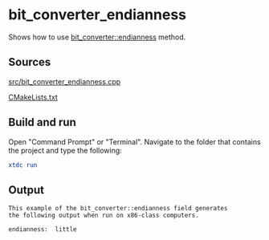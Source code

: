 # bit_converter_endianness

Shows how to use [bit_converter::endianness](https://gammasoft71.github.io/xtd/reference_guides/latest/classxtd_1_1bit__converter.html#a74775c90de1b900dda7995b804274b1b) method.

## Sources

[src/bit_converter_endianness.cpp](src/bit_converter_endianness.cpp)

[CMakeLists.txt](CMakeLists.txt)

## Build and run

Open "Command Prompt" or "Terminal". Navigate to the folder that contains the project and type the following:

```cmake
xtdc run
```

## Output

```
This example of the bit_converter::endianness field generates
the following output when run on x86-class computers.
 
endianness:  little
```
